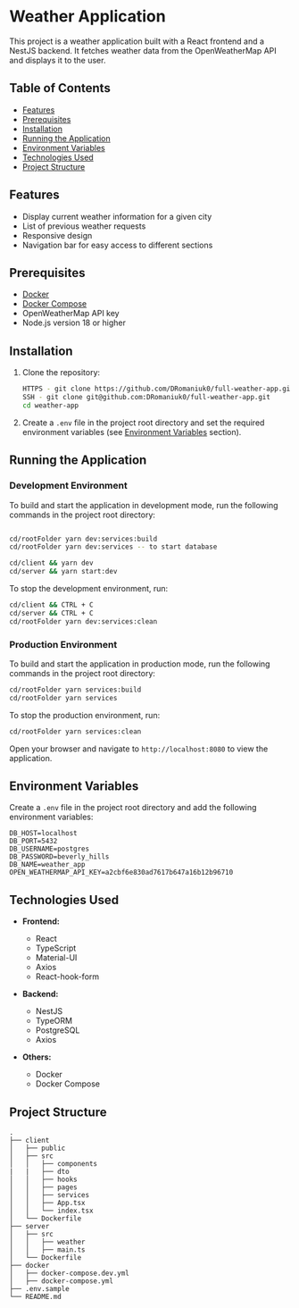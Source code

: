 
# Weather Application

This project is a weather application built with a React frontend and a NestJS backend. It fetches weather data from the OpenWeatherMap API and displays it to the user.

## Table of Contents

- [Features](#features)
- [Prerequisites](#prerequisites)
- [Installation](#installation)
- [Running the Application](#running-the-application)
- [Environment Variables](#environment-variables)
- [Technologies Used](#technologies-used)
- [Project Structure](#project-structure)

## Features

- Display current weather information for a given city
- List of previous weather requests
- Responsive design
- Navigation bar for easy access to different sections

## Prerequisites

- [Docker](https://www.docker.com/get-started)
- [Docker Compose](https://docs.docker.com/compose/install/)
- OpenWeatherMap API key
- Node.js version 18 or higher

## Installation

1. Clone the repository:

    ```sh
    HTTPS - git clone https://github.com/DRomaniuk0/full-weather-app.git
    SSH - git clone git@github.com:DRomaniuk0/full-weather-app.git
    cd weather-app
    ```

2. Create a `.env` file in the project root directory and set the required environment variables (see [Environment Variables](#environment-variables) section).

## Running the Application

### Development Environment

To build and start the application in development mode, run the following commands in the project root directory:

```sh

cd/rootFolder yarn dev:services:build
cd/rootFolder yarn dev:services -- to start database

cd/client && yarn dev
cd/server && yarn start:dev

```

To stop the development environment, run:

```sh
cd/client && CTRL + C
cd/server && CTRL + C
cd/rootFolder yarn dev:services:clean
```

### Production Environment

To build and start the application in production mode, run the following commands in the project root directory:

```sh
cd/rootFolder yarn services:build
cd/rootFolder yarn services
```

To stop the production environment, run:

```sh
cd/rootFolder yarn services:clean
```

Open your browser and navigate to `http://localhost:8080` to view the application.

## Environment Variables

Create a `.env` file in the project root directory and add the following environment variables:

```env
DB_HOST=localhost
DB_PORT=5432
DB_USERNAME=postgres
DB_PASSWORD=beverly_hills
DB_NAME=weather_app
OPEN_WEATHERMAP_API_KEY=a2cbf6e830ad7617b647a16b12b96710
```

## Technologies Used

- **Frontend:**
  - React
  - TypeScript
  - Material-UI
  - Axios
  - React-hook-form

- **Backend:**
  - NestJS
  - TypeORM
  - PostgreSQL
  - Axios

- **Others:**
  - Docker
  - Docker Compose

## Project Structure

```
.
├── client
│   ├── public
│   ├── src
│   │   ├── components
|   |   ├── dto
│   │   ├── hooks
│   │   ├── pages
│   │   ├── services
│   │   ├── App.tsx
│   │   └── index.tsx
│   └── Dockerfile
├── server
│   ├── src
│   │   ├── weather
│   │   ├── main.ts
│   └── Dockerfile
├── docker
│   ├── docker-compose.dev.yml
│   ├── docker-compose.yml
├── .env.sample
└── README.md
```
